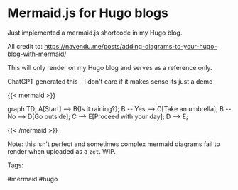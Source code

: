 # Mermaid.js for Hugo blogs

Just implemented a mermaid.js shortcode in my Hugo blog.

All credit to:
<https://navendu.me/posts/adding-diagrams-to-your-hugo-blog-with-mermaid/>

This will only render on my Hugo blog and serves as a reference only.

ChatGPT generated this - I don't care if it makes sense its just a demo

{{< mermaid >}}

graph TD; A[Start] --> B{Is it raining?}; B -- Yes --> C[Take an umbrella]; B --
No --> D[Go outside]; C --> E[Proceed with your day]; D --> E;

{{< /mermaid >}}

Note: this isn't perfect and sometimes complex mermaid diagrams fail to render
when uploaded as a `zet`. WIP.

Tags:

#mermaid #hugo
